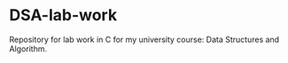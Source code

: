 # DSA-lab-work
Repository for lab work in C for my university course: Data Structures and Algorithm.
